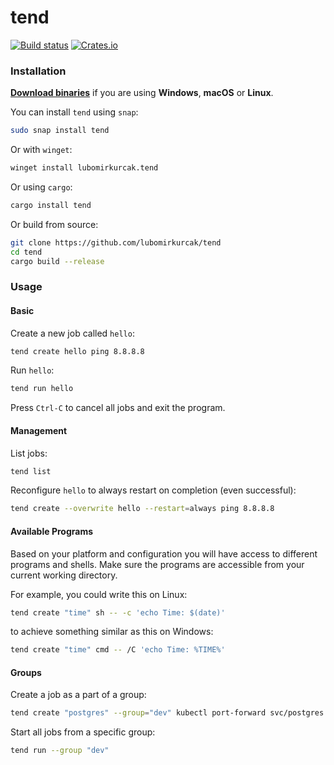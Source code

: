 # tend

[![Build status](https://github.com/lubomirkurcak/tend/workflows/release/badge.svg)](https://github.com/lubomirkurcak/tend/actions)
[![Crates.io](https://img.shields.io/crates/v/tend.svg)](https://crates.io/crates/tend)

### Installation

**[Download binaries](https://github.com/lubomirkurcak/tend/releases)** if you are using **Windows**, **macOS** or **Linux**.

You can install `tend` using `snap`:

```sh
sudo snap install tend
```

Or with `winget`:

```sh
winget install lubomirkurcak.tend
```

Or using `cargo`:

```sh
cargo install tend
```

Or build from source:

```sh
git clone https://github.com/lubomirkurcak/tend
cd tend
cargo build --release
```

### Usage

#### Basic
Create a new job called `hello`:
```sh
tend create hello ping 8.8.8.8
```

Run `hello`:
```sh
tend run hello
```

Press `Ctrl-C` to cancel all jobs and exit the program.

#### Management

List jobs:
```sh
tend list
```

Reconfigure `hello` to always restart on completion (even successful):
```sh
tend create --overwrite hello --restart=always ping 8.8.8.8
```

#### Available Programs
Based on your platform and configuration you will have access to different programs and shells. Make sure the programs are accessible from your current working directory.

For example, you could write this on Linux:
```sh
tend create "time" sh -- -c 'echo Time: $(date)'
```
to achieve something similar as this on Windows:
```sh
tend create "time" cmd -- /C 'echo Time: %TIME%'
```

#### Groups

Create a job as a part of a group:
```sh
tend create "postgres" --group="dev" kubectl port-forward svc/postgres 5432:5432
```

Start all jobs from a specific group:
```sh
tend run --group "dev"
```

